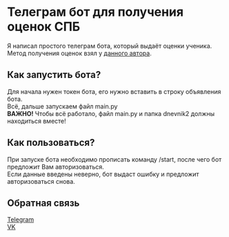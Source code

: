 # Телеграм бот для получения оценок СПБ
Я написал простого телеграм бота, который выдаёт оценки ученика.  
Метод получения оценок взял у [данного автора](https://github.com/newtover/dnevnik).
## Как запустить бота?
Для начала нужен токен бота, его нужно вставить в строку объявления бота.  
Всё, дальше запускаем файл main.py  
**ВАЖНО!**
Чтобы всё работало, файл main.py и папка dnevnik2 должны находиться вместе!  
## Как пользоваться?
При запуске бота необходимо прописать команду /start, после чего бот предложит Вам авторизоваться.  
Если данные введены неверно, бот выдаст ошибку и предложит авторизоваться снова.  
## Обратная связь
[Telegram](https://t.me/crazi444)  
[VK](https://vk.com/crazi4)
